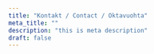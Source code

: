 ```yaml
---
title: "Kontakt / Contact / Oktavuohta"
meta_title: ""
description: "this is meta description"
draft: false
---
```

